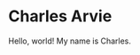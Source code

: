 <!DOCTYPE html>
<html>
  <head>
  <!-- Metadata goes here -->

  <!-- Title --> 
   <title>Charles Arvie</title>

  <!-- CSS Links -->

  <!-- Other abstractions -->
  </head>

  <body>
    <!-- Content goes here -->
    <h1> Charles Arvie </h1>
    <p> Hello, world! My name is Charles. </p>
  </body>
</html>
